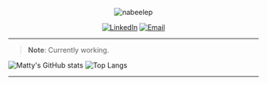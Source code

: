 <p align="center"><img src="https://komarev.com/ghpvc/?username=Nabeelep&label=Profile%20views&color=0e75b6&style=flat" alt="nabeelep" /></p>
<p align="center">
           <a href="https://linkedin.com/in/nabeelep" target="_blank"><img src="https://img.shields.io/badge/-LinkedIn-0077B5?style=flat-square&logo=linkedin&logoColor=white" alt="LinkedIn"></a>
           <a href="mailto:"><img src="https://img.shields.io/badge/Email-nabeelep-brightgreenc14438?style=flat&logo=MicrosoftOutlook&logoColor=green" alt="Email"></a>
</p>



---
> **Note**: Currently working.

![Matty's GitHub stats](https://github-readme-stats.vercel.app/api/?username=Nabeelep&show_icons=true&title_color=fff&icon_color=79ff97&text_color=9f9f9f&bg_color=151515)
![Top Langs](https://github-readme-stats.vercel.app/api/top-langs/?username=Nabeelep&layout=compact&show_icons=true&title_color=fff&icon_color=79ff97&text_color=9f9f9f&bg_color=151515)


-----
